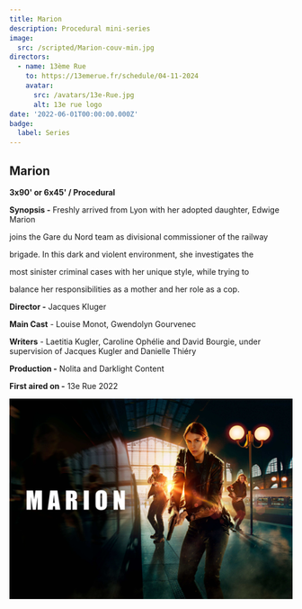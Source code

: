 ```yaml
---
title: Marion
description: Procedural mini-series
image:
  src: /scripted/Marion-couv-min.jpg
directors:
  - name: 13ème Rue
    to: https://13emerue.fr/schedule/04-11-2024
    avatar:
      src: /avatars/13e-Rue.jpg
      alt: 13e rue logo
date: '2022-06-01T00:00:00.000Z'
badge:
  label: Series
---
```


## Marion

**3x90' or 6x45' / Procedural**

**Synopsis -** Freshly arrived from Lyon with her adopted daughter, Edwige Marion

joins the Gare du Nord team as divisional commissioner of the railway

brigade. In this dark and violent environment, she investigates the

most sinister criminal cases with her unique style, while trying to

balance her responsibilities as a mother and her role as a cop.

**Director -** Jacques Kluger

**Main Cast** - Louise Monot, Gwendolyn Gourvenec

**Writers** - Laetitia Kugler, Caroline Ophélie and David Bourgie, under supervision of Jacques Kugler and Danielle Thiéry

**Production -** Nolita and Darklight Content

**First aired on -** 13e Rue 2022

![Septieme-Ciel.jpg](/scripted/Marion-couv-min.jpg)
